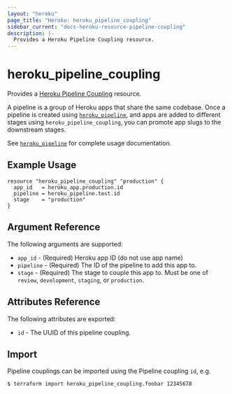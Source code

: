 ```yaml
---
layout: "heroku"
page_title: "Heroku: heroku_pipeline_coupling"
sidebar_current: "docs-heroku-resource-pipeline-coupling"
description: |-
  Provides a Heroku Pipeline Coupling resource.
---
```


# heroku\_pipeline\_coupling

Provides a [Heroku Pipeline Coupling](https://devcenter.heroku.com/articles/pipelines)
resource.

A pipeline is a group of Heroku apps that share the same codebase. Once a
pipeline is created using [`heroku_pipeline`](./pipeline.html), and apps are added
to different stages using `heroku_pipeline_coupling`, you can promote app slugs
to the downstream stages.

See [`heroku_pipeline`](./pipeline.html) for complete usage documentation.

## Example Usage

```hcl-terraform
resource "heroku_pipeline_coupling" "production" {
  app_id   = heroku_app.production.id
  pipeline = heroku_pipeline.test.id
  stage    = "production"
}
```

## Argument Reference

The following arguments are supported:

* `app_id` - (Required) Heroku app ID (do not use app name)
* `pipeline` - (Required) The ID of the pipeline to add this app to.
* `stage` - (Required) The stage to couple this app to. Must be one of
`review`, `development`, `staging`, or `production`.

## Attributes Reference

The following attributes are exported:

* `id` - The UUID of this pipeline coupling.

## Import

Pipeline couplings can be imported using the Pipeline coupling `id`, e.g.

```
$ terraform import heroku_pipeline_coupling.foobar 12345678
```